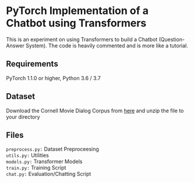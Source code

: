 # PyTorch Implementation of a Chatbot using Transformers

This is an experiment on using Transformers to build a Chatbot (Question-Answer System). The code is heavily commented and is more like a tutorial. 

## Requirements 
PyTorch 1.1.0 or higher, Python 3.6 / 3.7

## Dataset
Download the Cornell Movie Dialog Corpus from [here](http://www.cs.cornell.edu/~cristian/data/cornell_movie_dialogs_corpus.zip) and unzip the file to your directory

## Files
`preprocess.py:` Dataset Preproceesing <br/>
`utils.py:` Utilities  <br/>
`models.py:` Transformer Models <br/>
`train.py:` Training Script <br/>
`chat.py:` Evaluation/Chatting Script

